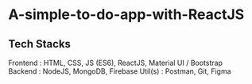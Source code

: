 # A-simple-to-do-app-with-ReactJS

## Tech Stacks
Frontend : HTML, CSS, JS (ES6), ReactJS, Material UI / Bootstrap <br/>
Backend : NodeJS, MongoDB, Firebase
Util(s) : Postman, Git, Figma
